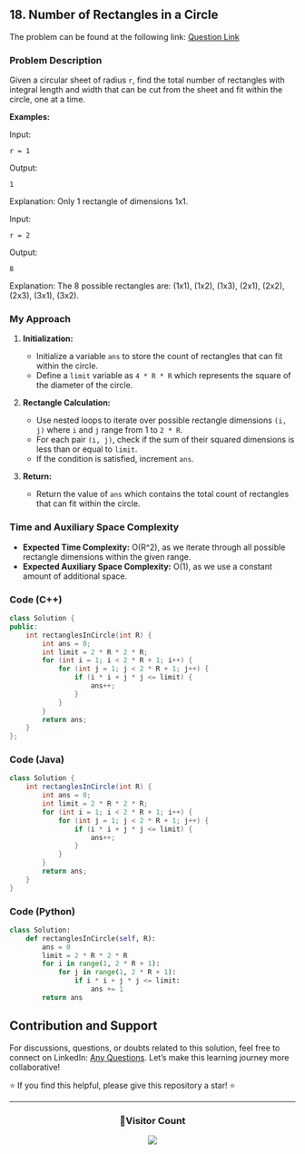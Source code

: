 ## 18. Number of Rectangles in a Circle

The problem can be found at the following link: [Question Link](https://www.geeksforgeeks.org/problems/rectangles-in-a-circle0457/1)

### Problem Description

Given a circular sheet of radius `r`, find the total number of rectangles with integral length and width that can be cut from the sheet and fit within the circle, one at a time.

**Examples:**

Input:
```
r = 1
```
Output:
```
1
```
Explanation: Only 1 rectangle of dimensions 1x1.

Input:
```
r = 2
```
Output:
```
8
```
Explanation: The 8 possible rectangles are:
(1x1), (1x2), (1x3), (2x1), (2x2), (2x3), (3x1), (3x2).

### My Approach

1. **Initialization:**
   - Initialize a variable `ans` to store the count of rectangles that can fit within the circle.
   - Define a `limit` variable as `4 * R * R` which represents the square of the diameter of the circle.

2. **Rectangle Calculation:**
   - Use nested loops to iterate over possible rectangle dimensions `(i, j)` where `i` and `j` range from 1 to `2 * R`.
   - For each pair `(i, j)`, check if the sum of their squared dimensions is less than or equal to `limit`.
   - If the condition is satisfied, increment `ans`.

3. **Return:**
   - Return the value of `ans` which contains the total count of rectangles that can fit within the circle.

### Time and Auxiliary Space Complexity

- **Expected Time Complexity:** O(R^2), as we iterate through all possible rectangle dimensions within the given range.
- **Expected Auxiliary Space Complexity:** O(1), as we use a constant amount of additional space.

### Code (C++)

```cpp
class Solution {
public:
    int rectanglesInCircle(int R) {
        int ans = 0;
        int limit = 2 * R * 2 * R; 
        for (int i = 1; i < 2 * R + 1; i++) {
            for (int j = 1; j < 2 * R + 1; j++) {
                if (i * i + j * j <= limit) {
                    ans++;
                }
            }
        }
        return ans;
    }
};
```

### Code (Java)

```java
class Solution {
    int rectanglesInCircle(int R) {
        int ans = 0;
        int limit = 2 * R * 2 * R;
        for (int i = 1; i < 2 * R + 1; i++) {
            for (int j = 1; j < 2 * R + 1; j++) {
                if (i * i + j * j <= limit) {
                    ans++;
                }
            }
        }
        return ans;
    }
}
```

### Code (Python)

```python
class Solution:
    def rectanglesInCircle(self, R):
        ans = 0
        limit = 2 * R * 2 * R
        for i in range(1, 2 * R + 1):
            for j in range(1, 2 * R + 1):
                if i * i + j * j <= limit:
                    ans += 1
        return ans
```

## Contribution and Support

For discussions, questions, or doubts related to this solution, feel free to connect on LinkedIn: [Any Questions](https://www.linkedin.com/in/het-patel-8b110525a/). Let’s make this learning journey more collaborative!

⭐ If you find this helpful, please give this repository a star! ⭐

---

<div align="center">
  <h3><b>📍Visitor Count</b></h3>
</div>

<p align="center">
  <img src="https://profile-counter.glitch.me/Hunterdii/count.svg" />
</p>
